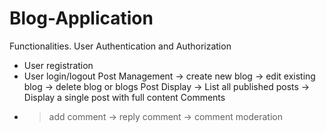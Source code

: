 # Blog-Application

Functionalities. 
User Authentication and Authorization
* User registration
* User login/logout
Post Management
-> create new blog
-> edit existing blog
-> delete blog or blogs
Post Display
-> List all published posts
-> Display a single post with full content
Comments
- > add comment
-> reply comment
-> comment moderation


